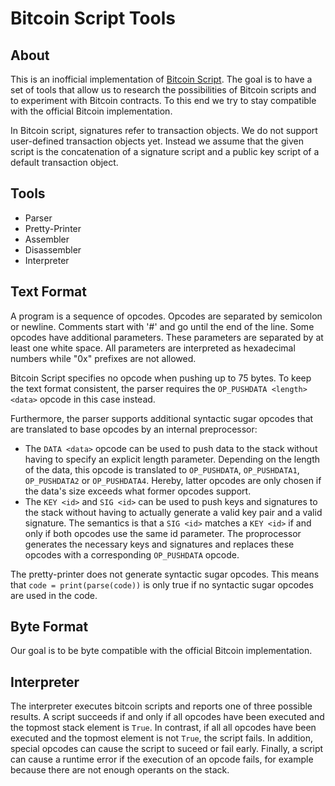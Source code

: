 Bitcoin Script Tools
====================

About
-----

This is an inofficial implementation of [Bitcoin Script](https://en.bitcoin.it/wiki/Script). The goal is to have a set of tools that allow us to research the possibilities of Bitcoin scripts and to experiment with Bitcoin contracts. To this end we try to stay compatible with the official Bitcoin implementation.

In Bitcoin script, signatures refer to transaction objects. We do not support user-defined transaction objects yet. Instead we assume that the given script is the concatenation of a signature script and a public key script of a default transaction object.

Tools
-----
* Parser
* Pretty-Printer
* Assembler
* Disassembler
* Interpreter

Text Format
-----------
A program is a sequence of opcodes. Opcodes are separated by semicolon or newline. Comments start with '#' and go until the end of the line. Some opcodes have additional parameters. These parameters are separated by at least one white space. All parameters are interpreted as hexadecimal numbers while "0x" prefixes are not allowed.

Bitcoin Script specifies no opcode when pushing up to 75 bytes. To keep the text format consistent, the parser requires the `OP_PUSHDATA <length> <data>` opcode in this case instead.

Furthermore, the parser supports additional syntactic sugar opcodes that are translated to base opcodes by an internal preprocessor:
* The `DATA <data>` opcode can be used to push data to the stack without having to specify an explicit length parameter. Depending on the length of the data, this opcode is translated to `OP_PUSHDATA`, `OP_PUSHDATA1`, `OP_PUSHDATA2` or `OP_PUSHDATA4`. Hereby, latter opcodes are only chosen if the data's size exceeds what former opcodes support.
* The `KEY <id>` and `SIG <id>` can be used to push keys and signatures to the stack without having to actually generate a valid key pair and a valid signature. The semantics is that a `SIG <id>` matches a `KEY <id>` if and only if both opcodes use the same id parameter. The proprocessor generates the necessary keys and signatures and replaces these opcodes with a corresponding `OP_PUSHDATA` opcode. 

The pretty-printer does not generate syntactic sugar opcodes. This means that `code = print(parse(code))` is only true if no syntactic sugar opcodes are used in the code.

Byte Format
-----------
Our goal is to be byte compatible with the official Bitcoin implementation.

Interpreter
-----------
The interpreter executes bitcoin scripts and reports one of three possible results. A script succeeds if and only if all opcodes have been executed and the topmost stack element is `True`. In contrast, if all all opcodes have been executed and the topmost element is not `True`, the script fails. In addition, special opcodes can cause the script to suceed or fail early. Finally, a script can cause a runtime error if the execution of an opcode fails, for example because there are not enough operants on the stack.
